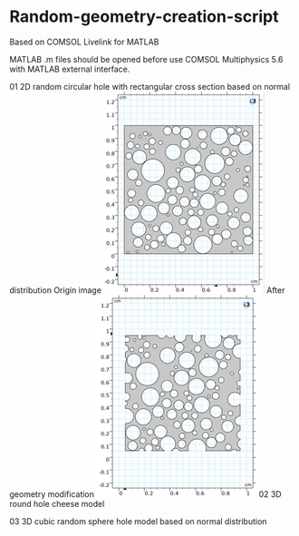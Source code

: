 # Random-geometry-creation-script
Based on COMSOL Livelink for MATLAB

MATLAB .m files should be opened before use COMSOL Multiphysics 5.6 with MATLAB external interface.

01 2D random circular hole with rectangular cross section based on normal distribution
Origin image
![image](https://github.com/Li-Zixiaoxiao/Random-geometry-creation-script/blob/main/images/01%202D.png)
After geometry modification
![image](https://github.com/Li-Zixiaoxiao/Random-geometry-creation-script/blob/main/images/02%202D%20Crop.png)
02 3D round hole cheese model

03 3D cubic random sphere hole model based on normal distribution

